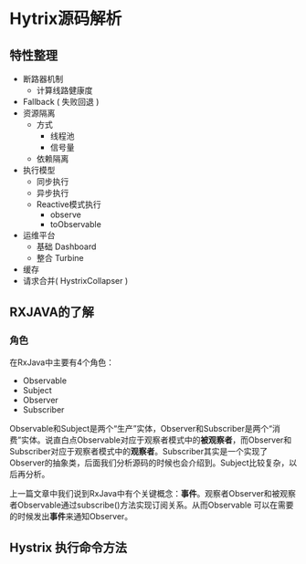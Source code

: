 # Hytrix源码解析

## 特性整理

- 断路器机制
  - 计算线路健康度
- Fallback ( 失败回退 )
- 资源隔离
  - 方式
    - 线程池
    - 信号量
  - 依赖隔离
- 执行模型
  - 同步执行
  - 异步执行
  - Reactive模式执行
    - observe
    - toObservable
- 运维平台
  - 基础 Dashboard
  - 整合 Turbine
- 缓存
- 请求合并( HystrixCollapser )

## RXJAVA的了解

### 角色

在RxJava中主要有4个角色：

- Observable
- Subject
- Observer
- Subscriber

Observable和Subject是两个“生产”实体，Observer和Subscriber是两个“消费”实体。说直白点Observable对应于观察者模式中的**被观察者**，而Observer和Subscriber对应于观察者模式中的**观察者**。Subscriber其实是一个实现了Observer的抽象类，后面我们分析源码的时候也会介绍到。Subject比较复杂，以后再分析。

上一篇文章中我们说到RxJava中有个关键概念：**事件**。观察者Observer和被观察者Observable通过subscribe()方法实现订阅关系。从而Observable 可以在需要的时候发出**事件**来通知Observer。

## **Hystrix 执行命令方法**